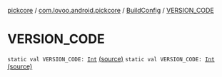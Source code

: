[pickcore](../../index.md) / [com.lovoo.android.pickcore](../index.md) / [BuildConfig](index.md) / [VERSION_CODE](./-v-e-r-s-i-o-n_-c-o-d-e.md)

# VERSION_CODE

`static val VERSION_CODE: `[`Int`](https://kotlinlang.org/api/latest/jvm/stdlib/kotlin/-int/index.html) [(source)](https://github.com/lovoo/android-pickpic/blob/master/pickcore/build/generated/source/buildConfig/debug/com/lovoo/android/pickcore/BuildConfig.java#L16)
`static val VERSION_CODE: `[`Int`](https://kotlinlang.org/api/latest/jvm/stdlib/kotlin/-int/index.html) [(source)](https://github.com/lovoo/android-pickpic/blob/master/pickcore/build/generated/source/buildConfig/debug/com/lovoo/android/pickcore/BuildConfig.java#L16)